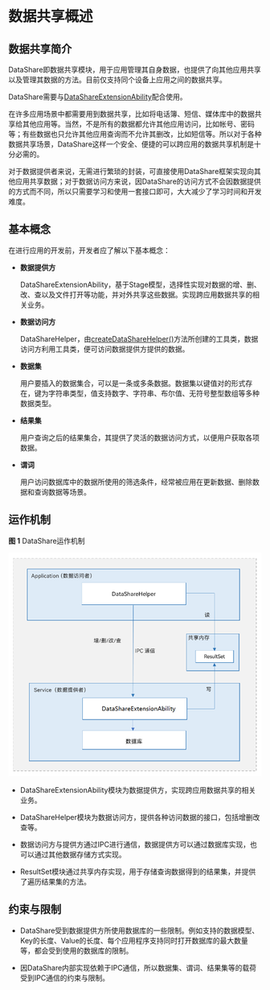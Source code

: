 # 数据共享概述

## 数据共享简介

DataShare即数据共享模块，用于应用管理其自身数据，也提供了向其他应用共享以及管理其数据的方法。目前仅支持同个设备上应用之间的数据共享。

DataShare需要与[DataShareExtensionAbility](../reference/apis/js-apis-application-dataShareExtensionAbility.md)配合使用。

在许多应用场景中都需要用到数据共享，比如将电话簿、短信、媒体库中的数据共享给其他应用等。当然，不是所有的数据都允许其他应用访问，比如帐号、密码等；有些数据也只允许其他应用查询而不允许其删改，比如短信等。所以对于各种数据共享场景，DataShare这样一个安全、便捷的可以跨应用的数据共享机制是十分必需的。

对于数据提供者来说，无需进行繁琐的封装，可直接使用DataShare框架实现向其他应用共享数据；对于数据访问方来说，因DataShare的访问方式不会因数据提供的方式而不同，所以只需要学习和使用一套接口即可，大大减少了学习时间和开发难度。

## 基本概念


在进行应用的开发前，开发者应了解以下基本概念：


- **数据提供方**

  DataShareExtensionAbility，基于Stage模型，选择性实现对数据的增、删、改、查以及文件打开等功能，并对外共享这些数据。实现跨应用数据共享的相关业务。

- **数据访问方**

  DataShareHelper，由[createDataShareHelper()](../reference/apis/js-apis-data-dataShare.md#datasharecreatedatasharehelper)方法所创建的工具类，数据访问方利用工具类，便可访问数据提供方提供的数据。

- **数据集**

  用户要插入的数据集合，可以是一条或多条数据。数据集以键值对的形式存在，键为字符串类型，值支持数字、字符串、布尔值、无符号整型数组等多种数据类型。

- **结果集**

  用户查询之后的结果集合，其提供了灵活的数据访问方式，以便用户获取各项数据。

- **谓词**

  用户访问数据库中的数据所使用的筛选条件，经常被应用在更新数据、删除数据和查询数据等场景。

## 运作机制

**图 1**  DataShare运作机制<a name="fig3330103712254"></a>


![](figures/zh-cn_DataShare.png)

- DataShareExtensionAbility模块为数据提供方，实现跨应用数据共享的相关业务。
- DataShareHelper模块为数据访问方，提供各种访问数据的接口，包括增删改查等。
- 数据访问方与提供方通过IPC进行通信，数据提供方可以通过数据库实现，也可以通过其他数据存储方式实现。

- ResultSet模块通过共享内存实现，用于存储查询数据得到的结果集，并提供了遍历结果集的方法。

## 约束与限制

- DataShare受到数据提供方所使用数据库的一些限制。例如支持的数据模型、Key的长度、Value的长度、每个应用程序支持同时打开数据库的最大数量等，都会受到使用的数据库的限制。

- 因DataShare内部实现依赖于IPC通信，所以数据集、谓词、结果集等的载荷受到IPC通信的约束与限制。
